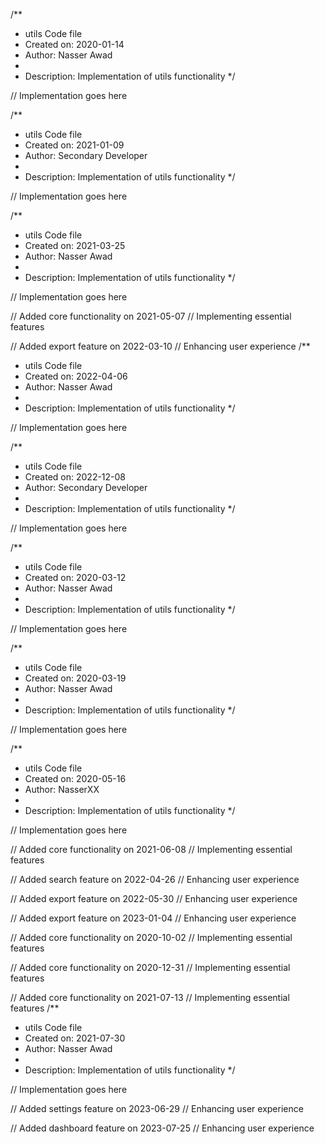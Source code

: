 /**
 * utils Code file
 * Created on: 2020-01-14
 * Author: Nasser Awad
 *
 * Description: Implementation of utils functionality
 */
 
// Implementation goes here

/**
 * utils Code file
 * Created on: 2021-01-09
 * Author: Secondary Developer
 *
 * Description: Implementation of utils functionality
 */
 
// Implementation goes here

/**
 * utils Code file
 * Created on: 2021-03-25
 * Author: Nasser Awad
 *
 * Description: Implementation of utils functionality
 */
 
// Implementation goes here


// Added core functionality on 2021-05-07
// Implementing essential features

// Added export feature on 2022-03-10
// Enhancing user experience
/**
 * utils Code file
 * Created on: 2022-04-06
 * Author: Nasser Awad
 *
 * Description: Implementation of utils functionality
 */
 
// Implementation goes here

/**
 * utils Code file
 * Created on: 2022-12-08
 * Author: Secondary Developer
 *
 * Description: Implementation of utils functionality
 */
 
// Implementation goes here

/**
 * utils Code file
 * Created on: 2020-03-12
 * Author: Nasser Awad
 *
 * Description: Implementation of utils functionality
 */
 
// Implementation goes here

/**
 * utils Code file
 * Created on: 2020-03-19
 * Author: Nasser Awad
 *
 * Description: Implementation of utils functionality
 */
 
// Implementation goes here

/**
 * utils Code file
 * Created on: 2020-05-16
 * Author: NasserXX
 *
 * Description: Implementation of utils functionality
 */
 
// Implementation goes here


// Added core functionality on 2021-06-08
// Implementing essential features

// Added search feature on 2022-04-26
// Enhancing user experience

// Added export feature on 2022-05-30
// Enhancing user experience

// Added export feature on 2023-01-04
// Enhancing user experience

// Added core functionality on 2020-10-02
// Implementing essential features

// Added core functionality on 2020-12-31
// Implementing essential features

// Added core functionality on 2021-07-13
// Implementing essential features
/**
 * utils Code file
 * Created on: 2021-07-30
 * Author: Nasser Awad
 *
 * Description: Implementation of utils functionality
 */
 
// Implementation goes here


// Added settings feature on 2023-06-29
// Enhancing user experience

// Added dashboard feature on 2023-07-25
// Enhancing user experience
